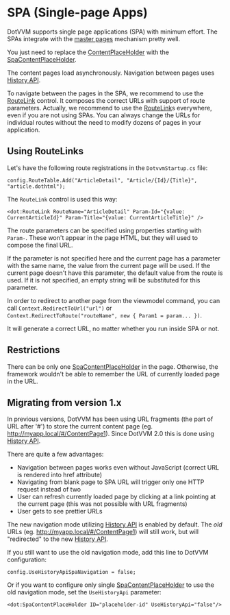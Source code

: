 # SPA (Single-page Apps)

DotVVM supports single page applications (SPA) with minimum effort. The SPAs integrate with the [master pages](/docs/tutorials/basics-master-pages/{branch}) mechanism pretty well.

You just need to replace the [ContentPlaceHolder](/docs/controls/builtin/ContentPlaceHolder/{branch}) with the [SpaContentPlaceHolder][2].

The content pages load asynchronously. Navigation between pages uses [History API](https://developer.mozilla.org/en-US/docs/Web/API/History_API).

To navigate between the pages in the SPA, we recommend to use the [RouteLink](/docs/controls/builtin/RouteLink/{branch}) control. It composes the correct URLs
with support of route parameters. Actually, we recommend to use the [RouteLink](/docs/controls/builtin/RouteLink/{branch})s everywhere, even if you are not using SPAs. You can always change the URLs for individual routes without the need to modify dozens of pages in your application.

## Using RouteLinks

Let's have the following route registrations in the `DotvvmStartup.cs` file:

```CSHARP
config.RouteTable.Add("ArticleDetail", "Article/{Id}/{Title}", "article.dothtml");
```

The `RouteLink` control is used this way:

```DOTHTML
<dot:RouteLink RouteName="ArticleDetail" Param-Id="{value: CurrentArticleId}" Param-Title="{value: CurrentArticleTitle}" />
```

The route parameters can be specified using properties starting with `Param-`. These won't appear in the page HTML, but they will used to compose the final URL.

If the parameter is not specified here and the current page has a parameter with the same name, the value from the current page will be used.
If the current page doesn't have this parameter, the default value from the route is used. If it is not specified, an empty string will be substituted for this parameter.

In order to redirect to another page from the viewmodel command, you can call `Context.RedirectToUrl("url")` or
`Context.RedirectToRoute("routeName", new { Param1 = param... })`.

It will generate a correct URL, no matter whether you run inside SPA or not.

## Restrictions

There can be only one [SpaContentPlaceHolder][2] in the page. Otherwise, the framework wouldn't be able to remember
the URL of currently loaded page in the URL.

## Migrating from version 1.x

In previous versions, DotVVM has been using URL fragments (the part of URL after '#') to store the current content page (eg. http://myapp.local/#/ContentPage1).
Since DotVVM 2.0 this is done using [History API][1].

There are quite a few advantages:

* Navigation between pages works even without JavaScript (correct URL is rendered into href attribute)
* Navigating from blank page to SPA URL will trigger only one HTTP request instead of two
* User can refresh currently loaded page by clicking at a link pointing at the current page (this was not possible with URL fragments)
* User gets to see prettier URLs

The new navigation mode utilizing [History API][1] is enabled by default.
The *old* URLs (eg. http://myapp.local/#/ContentPage1) will still work, but will "redirected" to the new [History API][1].

If you still want to use the old navigation mode, add this line to DotVVM configuration:

```CSHARP
config.UseHistoryApiSpaNavigation = false;
```

Or if you want to configure only single [SpaContentPlaceHolder][2] to use the old navigation mode, set the `UseHistoryApi` parameter:

```DOTHTML
<dot:SpaContentPlaceHolder ID="placeholder-id" UseHistoryApi="false"/>
```

[1]: https://developer.mozilla.org/en-US/docs/Web/API/History_API
[2]:/docs/controls/builtin/SpaContentPlaceHolder/{branch}